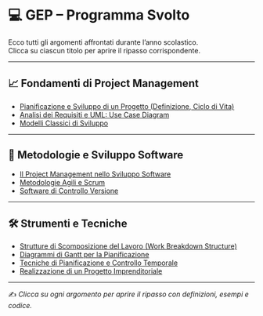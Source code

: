 # 💻 GEP – Programma Svolto

Ecco tutti gli argomenti affrontati durante l’anno scolastico.  
Clicca su ciascun titolo per aprire il ripasso corrispondente.

---

## 📈 Fondamenti di Project Management

- [Pianificazione e Sviluppo di un Progetto (Definizione, Ciclo di Vita)](./Project_Planning.md)
- [Analisi dei Requisiti e UML: Use Case Diagram](./Requirements_UML.md)
- [Modelli Classici di Sviluppo](./Classic_Development_Models.md)

---

## 🔄 Metodologie e Sviluppo Software

- [Il Project Management nello Sviluppo Software](./Software_Project_Management.md)
- [Metodologie Agili e Scrum](./Agile_Scrum.md)
- [Software di Controllo Versione](./Version_Control.md)

---

## 🛠️ Strumenti e Tecniche

- [Strutture di Scomposizione del Lavoro (Work Breakdown Structure)](./WBS.md)
- [Diagrammi di Gantt per la Pianificazione](./Gantt_Charts.md)
- [Tecniche di Pianificazione e Controllo Temporale](./Time_Management_Techniques.md)
- [Realizzazione di un Progetto Imprenditoriale](./Entrepreneurial_Project.md)

---

✍️ *Clicca su ogni argomento per aprire il ripasso con definizioni, esempi e codice.*
